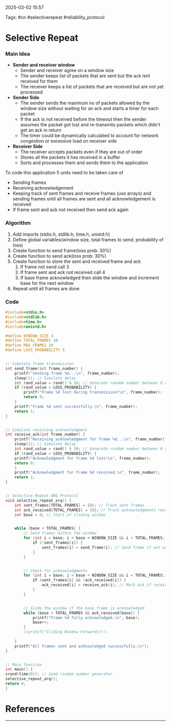 
2025-03-02 15:57

Tags: #cn #selectiverepeat #reliability_protocol

# Selective Repeat

### Main Idea

- **Sender and receiver window**
	- Sender and receiver agree on a window size
	- The sender keeps list of packets that are sent but the ack isnt received for them
	- The receiver keeps a list of packets that are received but are not yet processed
- **Sender Side**
	- The sender sends the maximum no of packets allowed by the window size without waiting for an ack and starts a timer for each packet
	- If the ack is not received before the timeout then the sender assumes the packet got lost and re-transmits packets which didn't get an ack in return
	- The timer could be dynamically calculated to account for network congestion or excessive load on receiver side
- **Receiver Side**
	- The receiver accepts packets even if they are out of order
	- Stores all the packets it has received in a buffer
	- Sorts and processes them and sends them to the application

To code this application 5 units need to be taken care of
- Sending frames
- Receiving acknowledgement 
- Keeping track of sent frames and receive frames (use arrays) and sending frames until all frames are sent and all acknowledgement is received
- If frame sent and ack not received then send ack again


### Algorithm
1. Add imports (stdio.h, stdlib.h, time.h, unistd.h)
2. Define global variables(window size, total frames to send, probability of loss)
3. Create function to send frame(loss prob: 30%)
4. Create function to send ack(loss prob: 30%)
5. Create function to store the sent and received frame and ack
	1. If frame not send call 3
	2. If frame sent and ack not received call 4
	3. If base frame acknowledged then slide the window and increment base for the next window
6. Repeat until all frames are done


### Code
```C
#include<stdio.h>
#include<stdlib.h>
#include<time.h>
#include<unistd.h>

#define WINDOW_SIZE 3
#define TOTAL_FRAMES 10
#define MAX_FRAMES 10
#define LOSS_PROBABILITY 3


// Simulate frame transmission
int send_frame(int frame_number) {
	printf("Sending frame %d...\n", frame_number);
	sleep(1); // Simulate delay
	int rand_value = rand() % 10; // Generate random number between 0 and 99 and take remainder after dividing by 10
	if (rand_value < LOSS_PROBABILITY) {
		printf("Frame %d lost during transmission!\n", frame_number);
		return 0;
	}
	printf("Frame %d sent successfully.\n", frame_number);
	return 1;
}


// Simulate receiving acknowledgment
int receive_ack(int frame_number) {
	printf("Receiving acknowledgment for frame %d...\n", frame_number);
	sleep(1); // Simulate delay
	int rand_value = rand() % 10; // Generate random number between 0 and 99 and take remainder after dividing by 10
	if (rand_value < LOSS_PROBABILITY) {
	printf("Acknowledgment for frame %d lost!\n", frame_number);
	return 0;
	}
	printf("Acknowledgment for frame %d received.\n", frame_number);
	return 1;
}


// Selective Repeat ARQ Protocol
void selective_repeat_arq() {
	int sent_frames[TOTAL_FRAMES] = {0}; // Track sent frames
	int ack_received[TOTAL_FRAMES] = {0}; // Track acknowledgments received
	int base = 0; // Start of sliding window


	while (base < TOTAL_FRAMES) {
		// Send frames within the window
		for (int i = base; i < base + WINDOW_SIZE && i < TOTAL_FRAMES; i++) {
			if (!sent_frames[i]) {
				sent_frames[i] = send_frame(i); // Send frame if not sent
			}
		}


		// Check for acknowledgments
		for (int i = base; i < base + WINDOW_SIZE && i < TOTAL_FRAMES; i++) {
			if (sent_frames[i] && !ack_received[i]) {
				ack_received[i] = receive_ack(i); // Mark ack if received
			}
		}


		// Slide the window if the base frame is acknowledged
		while (base < TOTAL_FRAMES && ack_received[base]) {
			printf("Frame %d fully acknowledged.\n", base);
			base++;
		}
		//printf("Sliding Window Forward\n");
		
	}
	printf("All frames sent and acknowledged successfully.\n");
}


// Main function
int main() {
srand(time(0)); // Seed random number generator
selective_repeat_arq();
return 0;
}


```



# References
---


	